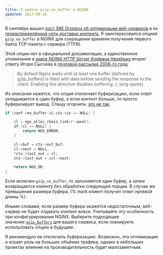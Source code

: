 ```yaml
---
title: О работе gzip_no_buffer в NGINX
updated: 2017-09-16
---
```


В сентябре вышел [пост SRE Dropbox об оптимизации веб-серверов](https://blogs.dropbox.com/tech/2017/09/optimizing-web-servers-for-high-throughput-and-low-latency/) в их [геораспределённой сети доставки контента](https://blogs.dropbox.com/tech/2017/06/evolution-of-dropboxs-edge-network/). Я заинтересовался опцией `gzip_no_buffer` в NGINX для сокращения времени получения первого байта TCP-пакета с сервера (TTFB).

Этой опции нет в официальной документации, а единственное упоминание в [книге NGINX HTTP Server Кле́мана Неде́льку](https://www.amazon.com/Nginx-HTTP-Server-Clement-Nedelcu/dp/1785280333) вторит ответу Игоря Сысоева в [почтовой рассылке 2006-го года](http://mailman.nginx.org/pipermail/nginx/2006-December/000415.html):

> By default Nginx waits until at least one buffer (defined by gzip_buffers) is filled with data before sending the response to the client. Enabling this directive disables buffering.
{:.long-quote}

Из описания кажется, что опция отключает буферизацию, если ответ укладывается в один буфер, а если контент больше, то просто буферизирует вывод. Спешу огорчить: [это не так](http://hg.nginx.org/nginx/file/6b6e15bbda92/src/http/modules/ngx_http_gzip_filter_module.c#l889).

```c
if (conf->no_buffer && ctx->in == NULL) {

    cl = ngx_alloc_chain_link(r->pool);
    if (cl == NULL) {
        return NGX_ERROR;
    }

    cl->buf = ctx->out_buf;
    cl->next = NULL;
    *ctx->last_out = cl;
    ctx->last_out = &cl->next;

    return NGX_OK;
}
```

Если включен `gzip_no_buffer`, то заполняется один буфер, а затем возвращается клиенту без обработки следующей порции. В случае же превышения размера буфера, {% mark клиент получит ответ нулевой длины %}.

Иными словами, если размер буфера окажется недостаточным, веб-сервер не будет отдавать контент вовсе. Учитывайте эту особенность при конфигурировании NGINX. Выберите подходящее значение [`gzip_buffers`](https://nginx.ru/ru/docs/http/ngx_http_gzip_module.html#gzip_buffers) для вашего сервиса, если планируете использовать опцию в будущем.

Я рекомендую не отключать буферизацию. Возможно, эта оптимизация и играет роль на больших объёмах трафика, однако в небольших проектах влияние на производительность будет малозаметным.

